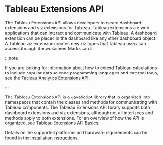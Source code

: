 # Tableau Extensions API

The Tableau Extensions API allows developers to create dashboard extensions and viz extensions for Tableau. Tableau extensions are web applications that can interact and communicate with Tableau. A dashboard extension can be placed in the dashboard like any other dashboard object. A Tableau viz extension creates new viz types that Tableau users can access through the worksheet Marks card.

:::note

If you are looking for information about how to extend Tableau calculations to include popular data science programming languages and external tools, see the [Tableau Analytics Extensions API](https://tableau.github.io/analytics-extensions-api/).

:::

The Tableau Extensions API is a JavaScript library that is organized into namespaces that contain the classes and methods for communicating with Tableau components. The Tableau Extensions API library supports both dashboard extensions and viz extensions, although not all interfaces and methods apply to both extensions. For an overview of how the API is organized, see Tableau Extensions API Basics.

Details on the supported platforms and hardware requirements can be found in the [Installation instructions](installation).